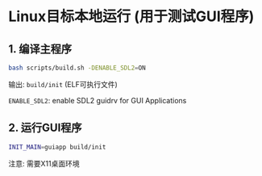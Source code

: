 # Linux目标本地运行 (用于测试GUI程序)

## 1. 编译主程序

```bash
bash scripts/build.sh -DENABLE_SDL2=ON
```

输出: `build/init` (ELF可执行文件)

`ENABLE_SDL2`: enable SDL2 guidrv for GUI Applications

## 2. 运行GUI程序

```bash
INIT_MAIN=guiapp build/init
```

注意: 需要X11桌面环境
